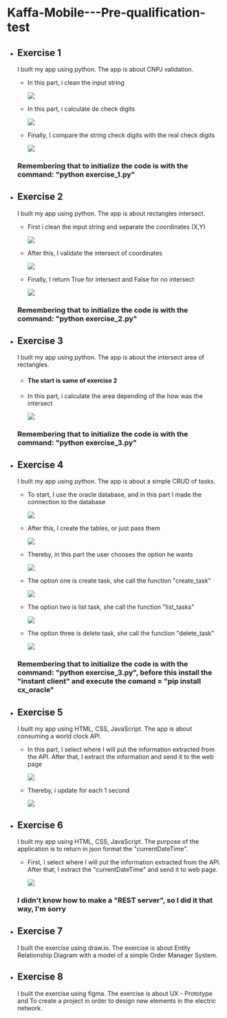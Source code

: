 # Kaffa-Mobile---Pre-qualification-test

<ul>
  <li><h2>Exercise 1</h2></li>
  <p>I built my app using python. The app is about CNPJ validation.</p>
  <ul>
    <li><p>In this part, i clean the input string</p></li>
    <img src="./img/validate_cnpj_1.jpeg">
    <li><p>In this part, i calculate de check digits</p></li>
    <img src="./img/validate_cnpj_2.jpeg">
    <li><p>Finally, I compare the string check digits with the real check digits</p></li>
    <img src="./img/validate_cnpj_3.jpeg">
  </ul>
  <h3>Remembering that to initialize the code is with the command: "python exercise_1.py"</h3>
  <li><h2>Exercise 2</h2></li>
  <p>I built my app using python. The app is about rectangles intersect.</p>
  <ul>
    <li><p>First i clean the input string and separate the coordinates (X,Y)</p></li>
    <img src="./img/exercise_2_1.jpeg">
    <li><p>After this, I validate the intersect of coordinates</p></li>
    <img src="./img/exercise_2_2.jpeg">
    <li><p>Finally, I return True for intersect and False for no intersect</p></li>
    <img src="./img/exercise_2_3.jpeg">
  </ul>
  <h3>Remembering that to initialize the code is with the command: "python exercise_2.py"</h3>
  <li><h2>Exercise 3</h2></li>
  <p>I built my app using python. The app is about the intersect area of rectangles.</p>
  <ul>
    <li><h4>The start is same of exercise 2</h4></li>
    <li><p>In this part, i calculate the area depending of the how was the intersect</p></li>
    <img src="./img/exercise_3_1.jpeg">
  </ul>
  <h3>Remembering that to initialize the code is with the command: "python exercise_3.py"</h3>
  <li><h2>Exercise 4</h2></li>
  <p>I built my app using python. The app is about a simple CRUD of tasks.</p>
  <ul>
    <li><p>To start, I use the oracle database, and in this part I made the connection to the database</p></li>
    <img src="./img/exercise_4_1.jpeg">
    <li><p>After this, I create the tables, or just pass them</p></li>
    <img src="./img/exercise_4_2.jpeg">
    <li><p>Thereby, in this part the user chooses the option he wants</p></li>
    <img src="./img/exercise_4_3.jpeg">
    <li><p>The option one is create task, she call the function "create_task"</p></li>
    <img src="./img/exercise_4_4.jpeg">
    <li><p>The option two is list task, she call the function "list_tasks"</p></li>
    <img src="./img/exercise_4_5.jpeg">
    <li><p>The option three is delete task, she call the function "delete_task"</p></li>
    <img src="./img/exercise_4_6.jpeg">
  </ul>
  <h3>Remembering that to initialize the code is with the command: "python exercise_3.py", before this install the "instant client" and execute the comand = "pip install cx_oracle"</h3>
  <li><h2>Exercise 5</h2></li>
  <p>I built my app using HTML, CSS, JavaScript. The app is about consuming a world clock API.</p>
  <ul>
    <li><p>In this part, I select where I will put the information extracted from the API. After that, I extract the information and send it to the web page</p></li>
    <img src="./img/exercise_5_1.jpeg">
    <li><p>Thereby, i update for each 1 second</p></li>
    <img src="./img/exercise_5_2.jpeg">
  </ul>
  <li><h2>Exercise 6</h2></li>
  <p>I built my app using HTML, CSS, JavaScript. The purpose of the application is to return in json format the "currentDateTime".</p>
  <ul>
    <li><p>First, I select where I will put the information extracted from the API. After that, I extract the "currentDateTime" and send it to web page.</p></li>
    <img src="./img/exercise_6_1.jpeg">
  </ul>
  <h3>I didn't know how to make a "REST server", so I did it that way, I'm sorry</h3>
  <li><h2>Exercise 7</h2></li>
  <p>I built the exercise using draw.io. The exercise is about Entity Relationship Diagram with a model of a simple Order Manager System.</p>
  <li><h2>Exercise 8</h2></li>
  <p>I built the exercise using figma. The exercise is about UX - Prototype and To create a project in order to design new elements in the electric network.</p>
</ul>
